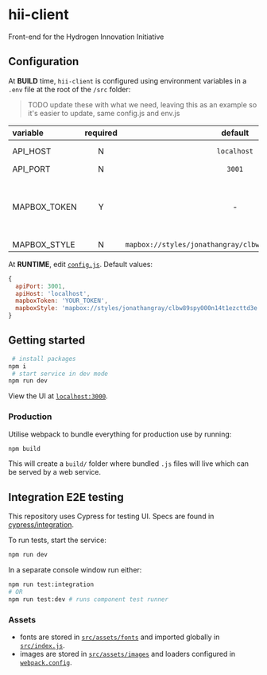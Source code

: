 # hii-client

Front-end for the Hydrogen Innovation Initiative

## Configuration

At **BUILD** time, `hii-client` is configured using environment variables in a `.env` file at the root of the `/src` folder:

> TODO update these with what we need, leaving this as an example so it's easier to update, same config.js and env.js

| variable     | required |                         default                          | description                                                   |
| :----------- | :------: | :------------------------------------------------------: | :------------------------------------------------------------ |
| API_HOST     |    N     |                       `localhost`                        | API host name                                                 |
| API_PORT     |    N     |                          `3001`                          | API port                                                      |
| MAPBOX_TOKEN |    Y     |                            -                             | Required to render the map. Token for your Mapbox account     |
| MAPBOX_STYLE |    N     | `mapbox://styles/jonathangray/clbw89spy000n14t1ezcttd3e` | Map [style](https://docs.mapbox.com/mapbox-gl-js/style-spec/) |

At **RUNTIME**, edit [`config.js`](./public/config.js). Default values:

```js
{
  apiPort: 3001,
  apiHost: 'localhost',
  mapboxToken: 'YOUR_TOKEN',
  mapboxStyle: 'mapbox://styles/jonathangray/clbw89spy000n14t1ezcttd3e',
}
```

## Getting started

```sh
 # install packages
npm i
 # start service in dev mode
npm run dev
```

View the UI at [`localhost:3000`](http://localhost:3000/).

### Production

Utilise webpack to bundle everything for production use by running:

```sh
npm build
```

This will create a `build/` folder where bundled `.js` files will live which can be served by a web service.

## Integration E2E testing

This repository uses Cypress for testing UI. Specs are found in [cypress/integration](./cypress/integration).

To run tests, start the service:

```sh
npm run dev
```

In a separate console window run either:

```sh
npm run test:integration
# OR
npm run test:dev # runs component test runner
```

### Assets

- fonts are stored in [`src/assets/fonts`](./src/assets/fonts) and imported globally in [`src/index.js`](./src/index.js).
- images are stored in [`src/assets/images`](./src/assets/images/) and loaders configured in [`webpack.config`](./webpack.config.js).
